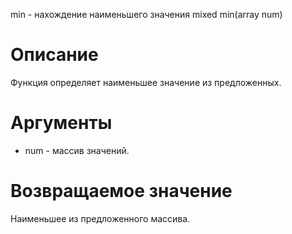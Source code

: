 min - нахождение наименьшего значения
    mixed min(array num)

Описание
========

Функция определяет наименьшее значение из предложенных.

Аргументы
=========

* num - массив значений.

Возвращаемое значение
=====================

Наименьшее из предложенного массива.
